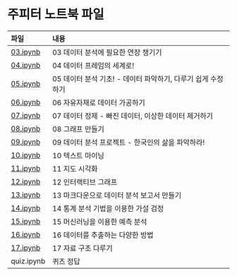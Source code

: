 # 주피터 노트북  파일

파일           | 내용
:------------- |:-------------
[03.ipynb](https://github.com/youngwoos/Doit_Python/blob/main/Notebook/03.ipynb) | 03 데이터 분석에 필요한 연장 챙기기
[04.ipynb](https://github.com/youngwoos/Doit_Python/blob/main/Notebook/04.ipynb) | 04 데이터 프레임의 세계로!
[05.ipynb](https://github.com/youngwoos/Doit_Python/blob/main/Notebook/05.ipynb) | 05 데이터 분석 기초! - 데이터 파악하기, 다루기 쉽게 수정하기
[06.ipynb](https://github.com/youngwoos/Doit_Python/blob/main/Notebook/06.ipynb) | 06 자유자재로 데이터 가공하기
[07.ipynb](https://github.com/youngwoos/Doit_Python/blob/main/Notebook/07.ipynb) | 07 데이터 정제 - 빠진 데이터, 이상한 데이터 제거하기
[08.ipynb](https://github.com/youngwoos/Doit_Python/blob/main/Notebook/08.ipynb) | 08 그래프 만들기
[09.ipynb](https://github.com/youngwoos/Doit_Python/blob/main/Notebook/09.ipynb) | 09 데이터 분석 프로젝트 - 한국인의 삶을 파악하라!
[10.ipynb](https://github.com/youngwoos/Doit_Python/blob/main/Notebook/10.ipynb) | 10 텍스트 마이닝
[11.ipynb](https://github.com/youngwoos/Doit_Python/blob/main/Notebook/11.ipynb) | 11 지도 시각화
[12.ipynb](https://github.com/youngwoos/Doit_Python/blob/main/Notebook/12.ipynb) | 12 인터랙티브 그래프
[13.ipynb](https://github.com/youngwoos/Doit_Python/blob/main/Notebook/13.ipynb) | 13 마크다운으로 데이터 분석 보고서 만들기
[14.ipynb](https://github.com/youngwoos/Doit_Python/blob/main/Notebook/14.ipynb) | 14 통계 분석 기법을 이용한 가설 검정
[15.ipynb](https://github.com/youngwoos/Doit_Python/blob/main/Notebook/15.ipynb) | 15 머신러닝을 이용한 예측 분석
[16.ipynb](https://github.com/youngwoos/Doit_Python/blob/main/Notebook/16.ipynb) | 16 데이터를 추출하는 다양한 방법
[17.ipynb](https://github.com/youngwoos/Doit_Python/blob/main/Notebook/17.ipynb) | 17 자료 구조 다루기
quiz.ipynb | 퀴즈 정답